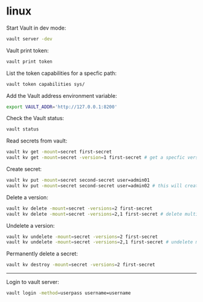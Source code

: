 # linux

Start Vault in dev mode:
```bash
vault server -dev
```

Vault print token:
```bash
vault print token
```

List the token capabilities for a specfic path:
```bash
vault token capabilities sys/
```

Add the Vault address environment variable:
```bash
export VAULT_ADDR='http://127.0.0.1:8200'
```

Check the Vault status:
```bash
vault status
```

Read secrets from vault:
```bash
vault kv get -mount=secret first-secret
vault kv get -mount=secret -version=1 first-secret # get a specfic version
```

Create secret:
```bash
vault kv put -mount=secret second-secret user=admin01
vault kv put -mount=secret second-secret user=admin02 # this will create a new version
```

Delete a version:
```bash
vault kv delete -mount=secret -versions=2 first-secret
vault kv delete -mount=secret -versions=2,1 first-secret # delete multiple versions
```

Undelete a version:
```bash
vault kv undelete -mount=secret -versions=2 first-secret
vault kv undelete -mount=secret -versions=2,1 first-secret # undelete multiple versions
```

Permanently delete a secret:
```bash
vault kv destroy -mount=secret -versions=2 first-secret
```

---

Login to vault server:
```bash
vault login -method=userpass username=username
```

